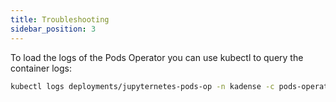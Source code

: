```yaml
---
title: Troubleshooting
sidebar_position: 3
---
```


To load the logs of the Pods Operator you can use kubectl to query the container logs:

```bash
kubectl logs deployments/jupyternetes-pods-op -n kadense -c pods-operator
```

